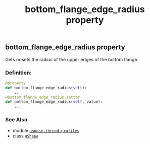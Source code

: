 ﻿---
title: bottom_flange_edge_radius property
second_title: Aspose.3D for Python via .NET API References
description: 
type: docs
weight: 100
url: /python-net/aspose.threed.profiles/hshape/bottom_flange_edge_radius/
is_root: false
---

## bottom_flange_edge_radius property


Gets or sets the radius of the upper edges of the bottom flange.
### Definition:
```python
@property
def bottom_flange_edge_radius(self):
    ...
@bottom_flange_edge_radius.setter
def bottom_flange_edge_radius(self, value):
    ...
```

### See Also
* module [`aspose.threed.profiles`](../../)
* class [`HShape`](/3d/python-net/aspose.threed.profiles/hshape)
